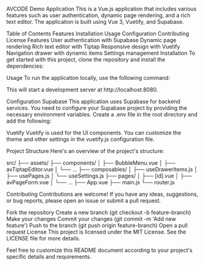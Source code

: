 AVCODE Demo Application
This is a Vue.js application that includes various features such as user authentication, dynamic page rendering, and a rich text editor. The application is built using Vue 3, Vuetify, and Supabase.

Table of Contents
Features
Installation
Usage
Configuration
Contributing
License
Features
User authentication with Supabase
Dynamic page rendering
Rich text editor with Tiptap
Responsive design with Vuetify
Navigation drawer with dynamic items
Settings management
Installation
To get started with this project, clone the repository and install the dependencies:

Usage
To run the application locally, use the following command:

This will start a development server at http://localhost:8080.

Configuration
Supabase
This application uses Supabase for backend services. You need to configure your Supabase project by providing the necessary environment variables. Create a .env file in the root directory and add the following:

Vuetify
Vuetify is used for the UI components. You can customize the theme and other settings in the vuetify.js configuration file.

Project Structure
Here's an overview of the project's structure:

src/
├── assets/
├── components/
│   ├── BubbleMenu.vue
│   ├── avTiptapEditor.vue
│   └── ...
├── composables/
│   ├── useDrawerItems.js
│   ├── usePages.js
│   └── useSettings.js
├── pages/
│   ├── [id].vue
│   ├── avPageForm.vue
│   └── ...
├── App.vue
├── main.js
└── router.js

Contributing
Contributions are welcome! If you have any ideas, suggestions, or bug reports, please open an issue or submit a pull request.

Fork the repository
Create a new branch (git checkout -b feature-branch)
Make your changes
Commit your changes (git commit -m 'Add new feature')
Push to the branch (git push origin feature-branch)
Open a pull request
License
This project is licensed under the MIT License. See the LICENSE file for more details.

Feel free to customize this README document according to your project's specific details and requirements.
